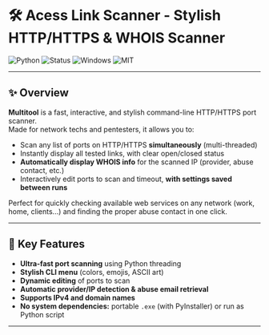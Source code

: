 # 🛠️ Acess Link Scanner - Stylish HTTP/HTTPS & WHOIS Scanner

![Python](https://img.shields.io/badge/Python-3.7%2B-blue?logo=python)
![Status](https://img.shields.io/badge/Status-Active-brightgreen)
![Windows](https://img.shields.io/badge/Platform-Windows-lightgrey?logo=windows)
![MIT](https://img.shields.io/badge/License-MIT-green)

---

## ✨ Overview

**Multitool** is a fast, interactive, and stylish command-line HTTP/HTTPS port scanner.  
Made for network techs and pentesters, it allows you to:

- Scan any list of ports on HTTP/HTTPS **simultaneously** (multi-threaded)
- Instantly display all tested links, with clear open/closed status
- **Automatically display WHOIS info** for the scanned IP (provider, abuse contact, etc.)
- Interactively edit ports to scan and timeout, **with settings saved between runs**

Perfect for quickly checking available web services on any network (work, home, clients...) and finding the proper abuse contact in one click.

---

## 🚀 Key Features

- **Ultra-fast port scanning** using Python threading
- **Stylish CLI menu** (colors, emojis, ASCII art)
- **Dynamic editing** of ports to scan
- **Automatic provider/IP detection & abuse email retrieval**
- **Supports IPv4 and domain names**
- **No system dependencies:** portable `.exe` (with PyInstaller) or run as Python script

---
